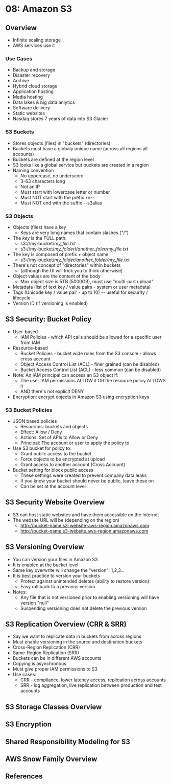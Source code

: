 # 08: Amazon S3

## Overview

* Infinite scaling storage
* AWS services use it

### Use Cases

* Backup and storage
* Disaster recovery
* Archive
* Hybrid cloud storage
* Application hosting
* Media hosting
* Data lakes & big data anlytics
* Software delivery
* Static websites
* Nasdaq stores 7 years of data into S3 Glacier

### S3 Buckets

* Stores objects (files) in "buckets" (directories)
* Buckets must have a globaly unique name (across all regions all accounts)
* Buckets are defined at the region level
* S3 looks like a global service but buckets are created in a region
* Naming convention
  * No uppercase, no underscore
  * 3-63 characters long
  * Not an IP
  * Must start with lowercase letter or number
  * Must NOT start with the prefix xn--
  * Must NOT end with the suffix --s3alias

### S3 Objects

* Objects (files) have a key
  * Keys are very long names that contain slashes ("/")
* The *key* is the FULL path:
  * s3://my-bucket/*my_file.txt*
  * s3://my-bucket/*my_folderI/another_foler/my_file.txt*
* The key is composed of prefix + object name
  * s3://my-bucket/*my_folder/another_folder/my_file.txt*
* There's not concept of "directories" within buckets
  * (although the UI will trick you to think otherwise)
* Object values are the content of the body
  * Max object size is 5TB (5000GB), must use "multi-part upload"
* Metadata (list of  text key / value pairs - system or user metadata)
* Tags (Unicode key / value pair - up to 10) -- useful for security / lifecycle
* Version ID (if versioning is enabled)

## S3 Security: Bucket Policy

* User-based
  * IAM Policies - which API calls should be allowed for a specific user from IAM
* Resource-based
  * Bucket Policies - bucket wide rules from the S3 console - allows cross account
  * Object Access Control List (ACL) - finer grained (can be disabled)
  * Bucket Access Control List (ACL) - less common (can be disabled)
* Note: An IAM principal can access an S3 object if:
  * The user IAM permissions ALLOW it OR the resource policy ALLOWS it
  * AND there's not explicit DENY
* Encryption: encrypt objects in Amazon S3 using encryption keys


### S3 Bucket Policies

* JSON based policies
  * Resources: buckets and objects
  * Effect: Allow / Deny
  * Actions: Set of APIs to Allow or Deny
  * Principal: The account or user to apply the policy to
* Use S3 bucket for policy to:
  * Grant public access to the bucket
  * Force objects to be encrypted at upload
  * Grant access to another account (Cross Account)
* Bucket setting for block public access
  * These settings were created to prevent company data leaks
  * If you know your bucket should never be public, leave these on
  * Can be set at the account level

## S3 Security Website Overview

* S3 can host static websites and have them accessible on the Internet
* The website URL will be (depending on the region)
  * http://bucket-name.s3-website-aws-region.amazonaws.com
  * http://bucket-name.s3-website.aws-region.amazonaws.com

## S3 Versioning Overview

* You can version your files in Amazon S3
* It is enabled at the bucket level
* Same key overwrite will change the "version": 1,2,3...
* It is best practice to version your buckets
  * Protect against unintended deletes (ability to restore version)
  * Easy roll back to a previous version
* Notes:
  * Any file that is not versioned prior to enabling versioning will have version "null"
  * Suspending versioning does not delete the previous version


## S3 Replication Overview (CRR & SRR)

* Say we want to replicate data in buckets from across regions
* Must enable versioning in the source and destination buckets
* Cross-Region Replication (CRR)
* Same-Region Replication (SRR)
* Buckets can be in different AWS accounts
* Copying is asynchronous
* Must give proper IAM permissions to S3
* Use cases:
  * CRR - compliance, lower latency access, replication across accounts
  * SRR - log aggregation, live replication between production and test accounts

## S3 Storage Classes Overview



## S3 Encryption

## Shared Responsibility Modeling for S3


## AWS Snow Family Overview


## References
